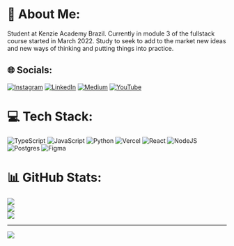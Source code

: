 # 💫 About Me:
Student at Kenzie Academy Brazil. Currently in module 3 of the fullstack course started in March 2022. Study to seek to add to the market new ideas and new ways of thinking and putting things into practice.


## 🌐 Socials:
[![Instagram](https://img.shields.io/badge/Instagram-%23E4405F.svg?logo=Instagram&logoColor=white)](https://instagram.com/Raimundz) [![LinkedIn](https://img.shields.io/badge/LinkedIn-%230077B5.svg?logo=linkedin&logoColor=white)](https://linkedin.com/in/raimundofneto) [![Medium](https://img.shields.io/badge/Medium-12100E?logo=medium&logoColor=white)](https://medium.com/@r.netofreire45) [![YouTube](https://img.shields.io/badge/YouTube-%23FF0000.svg?logo=YouTube&logoColor=white)](https://youtube.com/c/Raimundz) 

# 💻 Tech Stack:
![TypeScript](https://img.shields.io/badge/typescript-%23007ACC.svg?style=for-the-badge&logo=typescript&logoColor=white) ![JavaScript](https://img.shields.io/badge/javascript-%23323330.svg?style=for-the-badge&logo=javascript&logoColor=%23F7DF1E) ![Python](https://img.shields.io/badge/python-3670A0?style=for-the-badge&logo=python&logoColor=ffdd54) ![Vercel](https://img.shields.io/badge/vercel-%23000000.svg?style=for-the-badge&logo=vercel&logoColor=white) ![React](https://img.shields.io/badge/react-%2320232a.svg?style=for-the-badge&logo=react&logoColor=%2361DAFB) ![NodeJS](https://img.shields.io/badge/node.js-6DA55F?style=for-the-badge&logo=node.js&logoColor=white) ![Postgres](https://img.shields.io/badge/postgres-%23316192.svg?style=for-the-badge&logo=postgresql&logoColor=white) 	![Figma](https://img.shields.io/badge/figma-%23F24E1E.svg?style=for-the-badge&logo=figma&logoColor=white)
# 📊 GitHub Stats:
![](https://github-readme-stats.vercel.app/api?username=Raimundz&theme=dark&hide_border=false&include_all_commits=false&count_private=false)<br/>
![](https://github-readme-streak-stats.herokuapp.com/?user=Raimundz&theme=dark&hide_border=false)<br/>
![](https://github-readme-stats.vercel.app/api/top-langs/?username=Raimundz&theme=dark&hide_border=false&include_all_commits=false&count_private=false&layout=compact)

---
[![](https://visitcount.itsvg.in/api?id=Raimundz&icon=0&color=0)](https://visitcount.itsvg.in)

<!-- Proudly created with GPRM ( https://gprm.itsvg.in ) -->
